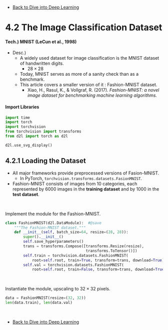 * [Back to Dive into Deep Learning](../../main.md)

# 4.2 The Image Classification Dataset

#### Tech.) MNIST  (LeCun et al., 1998)
- Desc.)
  - A widely used dataset for image classification is the MNIST dataset of handwritten digits.
    - $28 \times 28$
  - Today, MNIST serves as more of a sanity check than as a benchmark.
  - This article covers a smaller version of it : Fashion-MNIST dataset.
    - Xiao, H., Rasul, K., & Vollgraf, R. (2017). *Fashion-MNIST: a novel image dataset for benchmarking machine learning algorithms.*

#### Import Libraries
```python
import time
import torch
import torchvision
from torchvision import transforms
from d2l import torch as d2l

d2l.use_svg_display()
```

## 4.2.1 Loading the Dataset
- All major frameworks provide preprocessed versions of Fasion-MNIST.   
  - In PyTorch, ```torchvision.transforms.datasets.FasionMNIST```.
- Fashion-MNIST consists of images from 10 categories, each represented by 6000 images in the **training dataset** and by 1000 in the **test dataset**.

<br>

Implement the module for the Fashion-MNIST.
```python
class FashionMNIST(d2l.DataModule):  #@save
    """The Fashion-MNIST dataset."""
    def __init__(self, batch_size=64, resize=(28, 28)):
        super().__init__()
        self.save_hyperparameters()
        trans = transforms.Compose([transforms.Resize(resize),
                                    transforms.ToTensor()])
        self.train = torchvision.datasets.FashionMNIST(
            root=self.root, train=True, transform=trans, download=True)
        self.val = torchvision.datasets.FashionMNIST(
            root=self.root, train=False, transform=trans, download=True)
```

<br>

Instantiate the module, upscaling to $32 \times 32$ pixels.
```python
data = FashionMNIST(resize=(32, 32))
len(data.train), len(data.val)
```









<br>

* [Back to Dive into Deep Learning](../../main.md)